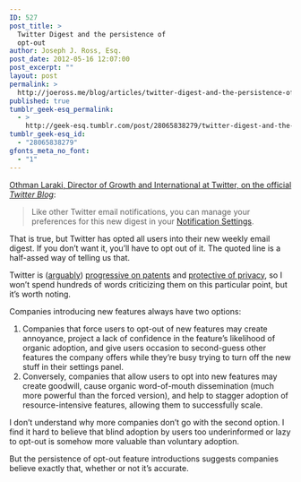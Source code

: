 ```yaml
---
ID: 527
post_title: >
  Twitter Digest and the persistence of
  opt-out
author: Joseph J. Ross, Esq.
post_date: 2012-05-16 12:07:00
post_excerpt: ""
layout: post
permalink: >
  http://joeross.me/blog/articles/twitter-digest-and-the-persistence-of-opt-out/
published: true
tumblr_geek-esq_permalink:
  - >
    http://geek-esq.tumblr.com/post/28065838279/twitter-digest-and-the-persistence-of-opt-out
tumblr_geek-esq_id:
  - "28065838279"
gfonts_meta_no_font:
  - "1"
---
```

<p><a href="http://blog.twitter.com/2012/05/best-of-twitter-in-your-inbox.html" target="_blank">Othman Laraki, Director of Growth and International at Twitter, on the official <em>Twitter Blog</em></a>:</p>

<blockquote>
  <p>Like other Twitter email notifications, you can manage your preferences for this new digest in your <a href="https://twitter.com/settings/notifications" target="_blank">Notification Settings</a>.</p>
</blockquote>

<p>That is true, but Twitter has opted all users into their new weekly email digest. If you don&#8217;t want it, you&#8217;ll have to opt out of it. The quoted line is a half-assed way of telling us that.</p>

<p><!-- more --></p>

<p>Twitter is (<a href="http://joeross.me/blog/2012/04/19/marco-arment-be-skeptical-of-twitters-innovators-patent-agreement/" target="_blank">arguably</a>) <a href="http://joeross.me/blog/2012/04/17/twitter-wont-use-employee-patents-offensively/" target="_blank">progressive on patents</a> and <a href="http://venturebeat.com/2012/05/08/twitter-motion-to-quash/" target="_blank">protective of privacy</a>, so I won&#8217;t spend hundreds of words criticizing them on this particular point, but it&#8217;s worth noting.</p>

<p>Companies introducing new features always have two options:</p>

<ol><li>Companies that force users to opt-out of new features may create annoyance, project a lack of confidence in the feature&#8217;s likelihood of organic adoption, and give users occasion to second-guess other features the company offers while they&#8217;re busy trying to turn off the new stuff in their settings panel.  </li>
<li>Conversely, companies that allow users to opt into new features may create goodwill, cause organic word-of-mouth dissemination (much more powerful than the forced version), and help to stagger adoption of resource-intensive features, allowing them to successfully scale.</li>
</ol><p>I don&#8217;t understand why more companies don&#8217;t go with the second option. I find it hard to believe that blind adoption by users too underinformed or lazy to opt-out is somehow more valuable than voluntary adoption.</p>

<p>But the persistence of opt-out feature introductions suggests companies believe exactly that, whether or not it&#8217;s accurate.</p>